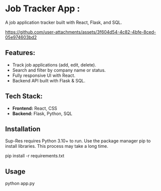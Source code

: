 # Job Tracker App :

A job application tracker built with React, Flask, and SQL.



https://github.com/user-attachments/assets/3f604d54-4c82-4bfe-8ced-05e974603bd2




## Features:
- Track job applications (add, edit, delete).  
- Search and filter by company name or status.  
- Fully responsive UI with React.  
- Backend API built with Flask & SQL.  

## Tech Stack:
- **Frontend:** React, CSS  
- **Backend:** Flask, Python, SQL

## Installation 
Sup-Res requires Python 3.10+ to run. Use the package manager pip to install libraries. This process may take a long time.

pip install -r requirements.txt
## Usage 

python app.py 


